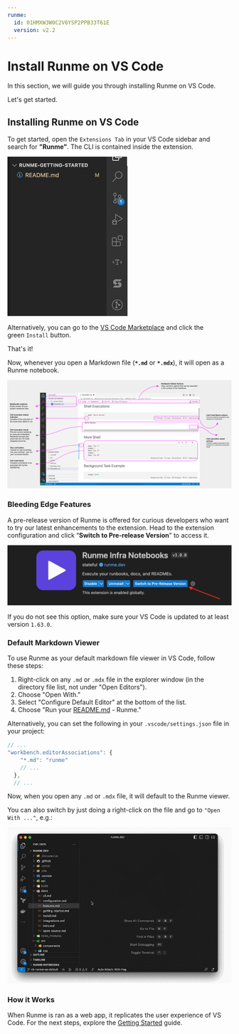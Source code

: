 ```yaml
---
runme:
  id: 01HMXW3W0C2V6YSP2PPB33T61E
  version: v2.2
---
```


# Install Runme on VS Code

In this section, we will guide you through installing Runme on VS Code.

Let's get started.

## **Installing Runme on VS Code**

To get started, open the `Extensions Tab` in your VS Code sidebar and search for **"Runme"**. The CLI is contained inside the extension.


![install runme gif](../../static/img/install.gif)

Alternatively, you can go to the [VS Code Marketplace](https://marketplace.visualstudio.com/items?itemName=stateful.runme) and click the green `Install` button.

That's it!

Now, whenever you open a Markdown file (**`*.md`** or **`*.mdx`**), it will open as a Runme notebook.

![Overview of Runme for VS Code](../../static/img/runme-for-vscode.png)

### **Bleeding Edge Features**

A pre-release version of Runme is offered for curious developers who want to try our latest enhancements to the extension. Head to the extension configuration and click “**Switch to Pre-release Version**” to access it.


![Find runme in VS Codet](../../static/img/bleed-edge-feature.png)

[](https://docs.runme.dev/installation/installrunme#default-markdown-viewer)

If you do not see this option, make sure your VS Code is updated to at least version `1.63.0`.

### **Default Markdown Viewer**

To use Runme as your default markdown file viewer in VS Code, follow these steps:

1. Right-click on any `.md` or `.mdx` file in the explorer window (in the directory file list, not under "Open Editors").
2. Choose "Open With."
3. Select "Configure Default Editor" at the bottom of the list.
4. Choose "Run your [README.md](http://readme.md/) - Runme."

Alternatively, you can set the following in your `.vscode/settings.json` file in your project:

```javascript {"id":"01HMXWAXX8WA6KTQPG7QNR43MV"}
// ...
"workbench.editorAssociations": {
    "*.md": "runme"
    // ...
  },
  // ...
```

Now, when you open any `.md` or `.mdx` file, it will default to the Runme viewer.

You can also switch by just doing a right-click on the file and go to `"Open With ..."`, e.g.:

![Find runme in vs code](../../static/img/switch-notebook-viewers.gif)

### **How it Works**

When Runme is ran as a web app, it replicates the user experience of VS Code. For the next steps, explore the [Getting Started](https://docs.runme.dev/getting-started) guide.
